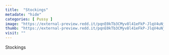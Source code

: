 ```yaml
---
title:  "Stockings"
metadate: "hide"
categories: [ Pussy ]
image: "https://external-preview.redd.it/pqnE0kTb3CMyv8l41eFkP-JlqV4uNjlyDIjkTvcF4Ok.png?auto=webp&s=d1f7ba0295be8e884e4801f364321263045575e9"
thumb: "https://external-preview.redd.it/pqnE0kTb3CMyv8l41eFkP-JlqV4uNjlyDIjkTvcF4Ok.png?width=1080&crop=smart&auto=webp&s=2ea6c3790c816c4beec4bea811ebf658dd916725"
visit: ""
---
```

Stockings
